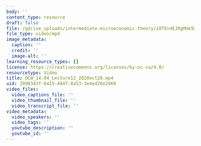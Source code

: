 ```yaml
---
body: ''
content_type: resource
draft: false
file: /gdrive_uploads/intermediate-microeconomic-theory/18TEn4EJRgMUe9ZZW4kt4VFEH5xo4hQTr/ocw_1404_lecture12_2020oct20.mp4
file_type: video/mp4
image_metadata:
  caption: ''
  credit: ''
  image-alt: ''
learning_resource_types: []
license: https://creativecommons.org/licenses/by-nc-sa/4.0/
resourcetype: Video
title: OCW_14.04_Lecture12_2020oct20.mp4
uid: 3990343f-0415-484f-8a53-3e4ed26e2969
video_files:
  video_captions_file: ''
  video_thumbnail_file: ''
  video_transcript_file: ''
video_metadata:
  video_speakers: ''
  video_tags: ''
  youtube_description: ''
  youtube_id: ''
---
```

